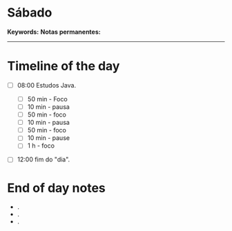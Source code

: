 # Sábado
**Keywords:**
**Notas permanentes:**
_ _ __

# Timeline of the day

- [ ] 08:00 Estudos Java.
	- [ ] 50 min - Foco
	- [ ] 10 min - pausa
	- [ ] 50 min - foco
	- [ ] 10 min - pausa
	- [ ] 50 min - foco
	- [ ] 10 min - pause
	- [ ] 1 h - foco
- [ ] 12:00 fim do "dia".


# End of day notes

- .
- .
- .

